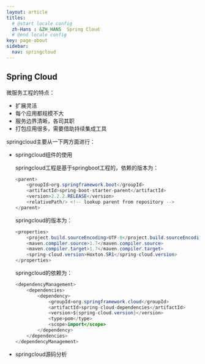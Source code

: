 ```yaml
---
layout: article
titles:
  # @start locale config
  zh-Hans : &ZH_HANS  Spring Cloud
  # @end locale config
key: page-about
sidebar:
  nav: springcloud
---
```


## Spring Cloud

微服务工程的特点：

- 扩展灵活
- 每个应用都规模不大
- 服务边界清晰，各司其职
- 打包应用很多，需要借助持续集成工具

springcloud主要从一下两方面进行：

- springcloud组件的使用

  springcloud工程是基于springboot工程的，依赖的版本为：

  ```java
  <parent>
      <groupId>org.springframework.boot</groupId>
      <artifactId>spring-boot-starter-parent</artifactId>
      <version>2.2.2.RELEASE</version>
      <relativePath/> <!-- lookup parent from repository -->
  </parent>
  ```

  springcloud的版本为：

  ```java
  <properties>
      <project.build.sourceEncoding>UTF-8</project.build.sourceEncoding>
      <maven.compiler.source>1.7</maven.compiler.source>
      <maven.compiler.target>1.7</maven.compiler.target>
      <spring-cloud.version>Hoxton.SR1</spring-cloud.version>
  </properties>
  ```

  springcloud的依赖为：

  ```java
  <dependencyManagement>
      <dependencies>
          <dependency>
              <groupId>org.springframework.cloud</groupId>
              <artifactId>spring-cloud-dependencies</artifactId>
              <version>${spring-cloud.version}</version>
              <type>pom</type>
              <scope>import</scope>
          </dependency>
      </dependencies>
  </dependencyManagement>
  ```

- springcloud源码分析